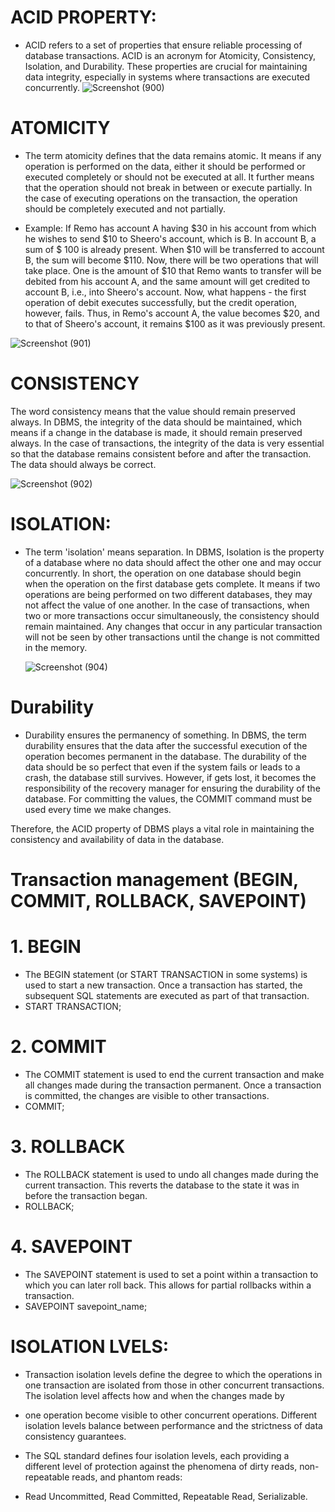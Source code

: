
# ACID PROPERTY:
* ACID refers to a set of properties that ensure reliable processing of database transactions. ACID is an acronym for Atomicity, Consistency, Isolation, and Durability. These properties are crucial for maintaining 
  data integrity, especially in systems where transactions are executed concurrently.
![Screenshot (900)](https://github.com/Subhransupanda2000/daily-work-update/assets/123824203/d90df188-e416-4e14-89b3-82ba2de5420e)
# ATOMICITY
* The term atomicity defines that the data remains atomic. It means if any operation is performed on the data, either it should be performed or executed completely or should not be executed at all. It further means that the operation should not break in between or execute partially. In the case of executing operations on the transaction, the operation should be completely executed and not partially.

* Example: If Remo has account A having $30 in his account from which he wishes to send $10 to Sheero's account, which is B. In account B, a sum of $ 100 is already present. When $10 will be transferred to account B, the sum will become $110. Now, there will be two operations that will take place. One is the amount of $10 that Remo wants to transfer will be debited from his account A, and the same amount will get credited to account B, i.e., into Sheero's account. Now, what happens - the first operation of debit executes successfully, but the credit operation, however, fails. Thus, in Remo's account A, the value becomes $20, and to that of Sheero's account, it remains $100 as it was previously present.
  
![Screenshot (901)](https://github.com/Subhransupanda2000/daily-work-update/assets/123824203/e8e298c5-d89c-4f16-b8a5-d48536a71a40)

# CONSISTENCY
The word consistency means that the value should remain preserved always. In DBMS, the integrity of the data should be maintained, which means if a change in the database is made, it should remain preserved always. In the case of transactions, the integrity of the data is very essential so that the database remains consistent before and after the transaction. The data should always be correct.

![Screenshot (902)](https://github.com/Subhransupanda2000/daily-work-update/assets/123824203/65b5cd7f-1425-45e2-92a2-551811daf75b)

# ISOLATION:
* The term 'isolation' means separation. In DBMS, Isolation is the property of a database where no data should affect the other one and may occur concurrently. In short, the operation on one database should begin when the operation on the first database gets complete. It means if two operations are being performed on two different databases, they may not affect the value of one another. In the case of transactions, when two or more transactions occur simultaneously, the consistency should remain maintained. Any changes that occur in any particular transaction will not be seen by other transactions until the change is not committed in the memory.

  ![Screenshot (904)](https://github.com/Subhransupanda2000/daily-work-update/assets/123824203/0506e588-89ba-4dc6-a497-b465553965b6)

# Durability
* Durability ensures the permanency of something. In DBMS, the term durability ensures that the data after the successful execution of the operation becomes permanent in the database. The durability of the data should be so perfect that even if the system fails or leads to a crash, the database still survives. However, if gets lost, it becomes the responsibility of the recovery manager for ensuring the durability of the database. For committing the values, the COMMIT command must be used every time we make changes.

Therefore, the ACID property of DBMS plays a vital role in maintaining the consistency and availability of data in the database.
# Transaction management (BEGIN, COMMIT, ROLLBACK, SAVEPOINT)
# 1. BEGIN
* The BEGIN statement (or START TRANSACTION in some systems) is used to start a new transaction. Once a transaction has started, the subsequent SQL statements are executed as part of that transaction.
* START TRANSACTION;
# 2. COMMIT
* The COMMIT statement is used to end the current transaction and make all changes made during the transaction permanent. Once a transaction is committed, the changes are visible to other transactions.
* COMMIT;
# 3. ROLLBACK
* The ROLLBACK statement is used to undo all changes made during the current transaction. This reverts the database to the state it was in before the transaction began.
* ROLLBACK;
# 4. SAVEPOINT
* The SAVEPOINT statement is used to set a point within a transaction to which you can later roll back. This allows for partial rollbacks within a transaction.
* SAVEPOINT savepoint_name;
# ISOLATION LVELS:
* Transaction isolation levels define the degree to which the operations in one transaction are isolated from those in other concurrent transactions. The isolation level affects how and when the changes made by 
* one operation become visible to other concurrent operations. Different isolation levels balance between performance and the strictness of data consistency guarantees.

* The SQL standard defines four isolation levels, each providing a different level of protection against the phenomena of dirty reads, non-repeatable reads, and phantom reads:

* Read Uncommitted,
Read Committed,
Repeatable Read,
Serializable.
